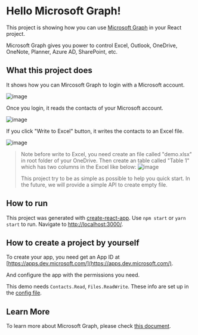 # Hello Microsoft Graph!

This project is showing how you can use [Microsoft Graph](https://developer.microsoft.com/en-us/graph/) in your React project.

Microsoft Graph gives you power to control Excel, Outlook, OneDrive, OneNote, Planner, Azure AD, SharePoint, etc.

## What this project does
It shows how you can Mircosoft Graph to login with a Microsoft account.

![image](https://user-images.githubusercontent.com/3375461/28985978-e5d3ea26-7919-11e7-8a69-a52bccd3f46b.png)

Once you login, it reads the contacts of your Microsoft account.

![image](https://user-images.githubusercontent.com/3375461/28985932-b4ef87a8-7919-11e7-8a67-31ba8d83fa24.png)

If you click "Write to Excel" button, it writes the contacts to an Excel file.

![image](https://cloud.githubusercontent.com/assets/3375461/26473949/19163702-4163-11e7-9a41-fe7482422a23.png)


> Note before write to Excel, you need create an file called "demo.xlsx" in root folder of your OneDrive.
> Then create an table called "Table 1" which has two columns in the Excel like below:
> ![image](https://cloud.githubusercontent.com/assets/3375461/26473786/2f912ace-4162-11e7-93e0-56a697ff294b.png)
>
> This project try to be as simple as possible to help you quick start.
> In the future, we will provide a simple API to create empty file.

## How to run

This project was generated with [create-react-app](https://github.com/facebookincubator/create-react-app).
Use `npm start` or `yarn start` to run. Navigate to [http://localhost:3000/](http://localhost:3000/).

## How to create a project by yourself
To create your app, you need get an App ID at [https://apps.dev.microsoft.com/](https://apps.dev.microsoft.com/).

And configure the app with the permissions you need.

This demo needs `Contacts.Read`, `Files.ReadWrite`. These info are set up in the [config file](https://github.com/Hongbo-Miao/microsoft-graph-react/blob/master/src/configs.js).


## Learn More

To learn more about Microsoft Graph, please check [this document](https://developer.microsoft.com/en-us/graph/).
